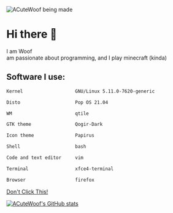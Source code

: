 ![ACuteWoof being made](https://user-images.githubusercontent.com/63534975/115952379-2a69e500-a503-11eb-9e8b-807c8853ae49.png)

# Hi there 👋
I am Woof 
<br>
am passionate about programming, and I play minecraft (kinda)

## Software I use:
```markdown
Kernel                   GNU/Linux 5.11.0-7620-generic

Disto                    Pop OS 21.04

WM                       qtile

GTK theme                Qogir-Dark

Icon theme               Papirus

Shell                    bash

Code and text editor     vim

Terminal                 xfce4-terminal

Browser                  firefox
```

[Don't Click This!](https://acutewoof.github.io/youtube/index.html)

[![ACuteWoof's GitHub stats](https://github-readme-stats.vercel.app/api?username=ACuteWoof&show_icons=true&theme=nightowl)](https://github.com/anuraghazra/github-readme-stats)
